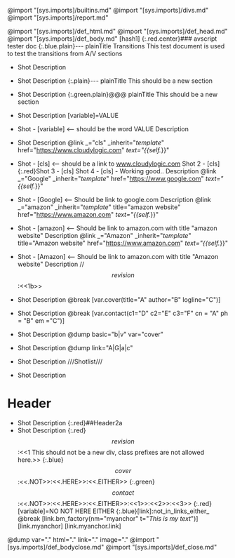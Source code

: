 @import "[sys.imports]/builtins.md"
@import "[sys.imports]/divs.md"
@import "[sys.imports]/report.md"

@import "[sys.imports]/def_html.md"
@import "[sys.imports]/def_head.md"
@import "[sys.imports]/def_body.md"
[hash1]
{:.red.center}### avscript tester doc
{:.blue.plain}--- plainTitle Transitions
    This test document is used to test the transitions from A/V sections
- Shot
Description
- Shot
Description
{:.plain}--- plainTitle This should be a new section
- Shot
Description
{:.green.plain}@@@ plainTitle This should be a new section
- Shot
Description
[variable]=VALUE
- Shot - [variable] <-- should be the word VALUE
Description
- Shot
Description
@link _="cls" _inherit="_template_" href="https://www.cloudylogic.com" _text="{{self._}}"
- Shot - [cls] <-- should be a link to www.cloudylogic.com
    Shot 2 - [cls]
    {:.red}Shot 3 - [cls]
    Shot 4 - [cls] - Working good..
Description
@link _="Google" _inherit="_template_" href="https://www.google.com" _text="{{self._}}"
- Shot - [Google] <-- Should be link to google.com
Description
@link _="amazon" _inherit="_template_" title="amazon website" href="https://www.amazon.com" _text="{{self._}}"
- Shot - [amazon] <-- Should be link to amazon.com with title "amazon website"
Description
@link _="Amazon" _inherit="_template_" title="Amazon website" href="https://www.amazon.com" _text="{{self._}}"
- Shot - [Amazon] <-- Should be link to amazon.com with title "Amazon website"
Description
//$$revision$$:<<1b>>
- Shot
Description
@break
[var.cover(title="A" author="B" logline="C")]
- Shot
Description
@break
[var.contact(c1="D" c2="E"  c3="F"  cn = "A"  ph  =  "B"    em   ="C")]
- Shot
Description
@dump basic="b|v" var="cover"

- Shot
Description
@dump link="A|G|a|c"
- Shot
Description
///Shotlist///
- Shot
Description
# Header
- Shot
Description
{:.red}##Header2a
- Shot
Description
{:.red}$$revision$$:<<1 This should not be a new div, class prefixes are not allowed here.>>
{:.blue}$$cover$$:<<.NOT>>:<<.HERE>>:<<.EITHER>>
{:.green}$$contact$$:<<.NOT>>:<<.HERE>>:<<.EITHER>>:<<1>>:<<2>>:<<3>>
{:.red}[variable]=NO NOT HERE EITHER
{:.blue}[link]:not_in_links_either_
@break
[link.bm_factory(nm="myanchor" t="*This is my text*")]
[link.myanchor]
[link.myanchor.link]

@dump var="." html="." link="." image="."
@import "[sys.imports]/def_bodyclose.md"
@import "[sys.imports]/def_close.md"
